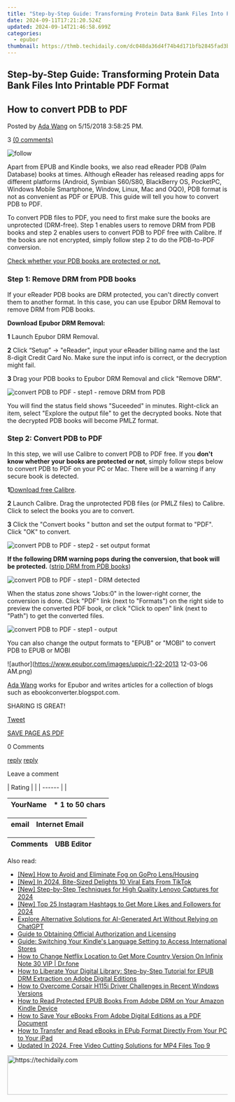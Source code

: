 ```yaml
---
title: "Step-by-Step Guide: Transforming Protein Data Bank Files Into Printable PDF Format"
date: 2024-09-11T17:21:20.524Z
updated: 2024-09-14T21:46:58.699Z
categories:
  - epubor
thumbnail: https://thmb.techidaily.com/dc048da36d4f74b4d171bfb2845fad3bf8d729c04e77596617ba912c21778696.jpg
---
```


## Step-by-Step Guide: Transforming Protein Data Bank Files Into Printable PDF Format

## How to convert PDB to PDF

Posted by [Ada Wang](https://plus.google.com/+AdaWang/posts) on 5/15/2018 3:58:25 PM.

3 [(0 comments)](http://www.epubor.com/#comment-area) 

![follow](http://www.epubor.com/images/follow.png)

Apart from EPUB and Kindle books, we also read eReader PDB (Palm Database) books at times. Although eReader has released reading apps for different platforms (Android, Symbian S60/S80, BlackBerry OS, PocketPC, Windows Mobile Smartphone, Window, Linux, Mac and OQO), PDB format is not as convenient as PDF or EPUB. This guide will tell you how to convert PDB to PDF.

To convert PDB files to PDF, you need to first make sure the books are unprotected (DRM-free). Step 1 enables users to remove DRM from PDB books and step 2 enables users to convert PDB to PDF free with Calibre. If the books are not encrypted, simply follow step 2 to do the PDB-to-PDF conversion. 

[Check whether your PDB books are protected or not.](https://tools.techidaily.com/epubor/products/)

### Step 1: Remove DRM from PDB books

If your eReader PDB books are DRM protected, you can't directly convert them to another format. In this case, you can use Epubor DRM Removal to remove DRM from PDB books.

**Download Epubor DRM Removal:**

[](https://tools.techidaily.com/epubor/ultimate/) [](https://tools.techidaily.com/epubor/ultimate/) 

**1** Launch Epubor DRM Removal.

**2** Click “Setup” -> "eReader", input your eReader billing name and the last 8-digit Credit Card No. Make sure the input info is correct, or the decryption might fail. 

**3** Drag your PDB books to Epubor DRM Removal and click "Remove DRM".

![convert PDB to PDF - step1 - remove DRM from PDB](https://www.epubor.com/images/uppic/pdb_drm_removal.png)

You will find the status field shows "Suceeded" in minutes. Right-click an item, select "Explore the output file" to get the decrypted books. Note that the decrypted PDB books will become PMLZ format. 

### Step 2: Convert PDB to PDF 

In this step, we will use Calibre to convert PDB to PDF free. If you **don't know whether your books are protected or not**, simply follow steps below to convert PDB to PDF on your PC or Mac. There will be a warning if any secure book is detected. 

**1**[Download free Calibre](http://calibre-ebook.com/download).

**2** Launch Calibre. Drag the unprotected PDB files (or PMLZ files) to Calibre. Click to select the books you are to convert. 

**3** Click the "Convert books " button and set the output format to "PDF". Click "OK" to convert.

![convert PDB to PDF - step2 - set output format](https://www.epubor.com/images/uppic/pdb_set_output.png)

**If the following DRM warning pops during the conversion, that book will be protected.** ([strip DRM from PDB books](https://tools.techidaily.com/epubor/products/)) 

![convert PDB to PDF - step1 - DRM detected](https://www.epubor.com/images/uppic/pdb_drm_warning.png)

  
When the status zone shows "Jobs:0" in the lower-right corner, the conversion is done. Click "PDF" link (next to "Formats") on the right side to preview the converted PDF book, or click "Click to open" link (next to "Path") to get the converted files. 

![convert PDB to PDF - step1 - output](https://www.epubor.com/images/uppic/pdb_get_output.png)

  
You can also change the output formats to "EPUB" or "MOBI" to convert PDB to EPUB or MOBI

![author](https://www.epubor.com/images/uppic/1-22-2013 12-03-06 AM.png)

[Ada Wang](https://plus.google.com/+AdaWang/posts) works for Epubor and writes articles for a collection of blogs such as ebookconverter.blogspot.com.

SHARING IS GREAT!

[Tweet](https://twitter.com/share) 

[SAVE PAGE AS PDF](https://tools.techidaily.com/epubor/products/) 

0 Comments

[reply](https://tools.techidaily.com/epubor/products/) [reply](https://tools.techidaily.com/epubor/products/) 

Leave a comment

| Rating |  |
| ------ |  |

| YourName | \*  1 to 50 chars |
| -------- | ----------------- |

| email | Internet Email |
| ----- | -------------- |

| Comments | UBB Editor |
| -------- | ---------- |

<ins class="adsbygoogle"
     style="display:block"
     data-ad-format="autorelaxed"
     data-ad-client="ca-pub-7571918770474297"
     data-ad-slot="1223367746"></ins>

<ins class="adsbygoogle"
     style="display:block"
     data-ad-client="ca-pub-7571918770474297"
     data-ad-slot="8358498916"
     data-ad-format="auto"
     data-full-width-responsive="true"></ins>

<span class="atpl-alsoreadstyle">Also read:</span>
<div><ul>
<li><a href="https://some-knowledge.techidaily.com/new-how-to-avoid-and-eliminate-fog-on-gopro-lenshousing/"><u>[New] How to Avoid and Eliminate Fog on GoPro Lens/Housing</u></a></li>
<li><a href="https://tiktok-clips.techidaily.com/new-in-2024-bite-sized-delights-10-viral-eats-from-tiktok/"><u>[New] In 2024, Bite-Sized Delights 10 Viral Eats From TikTok</u></a></li>
<li><a href="https://screen-activity-recording.techidaily.com/new-step-by-step-techniques-for-high-quality-lenovo-captures-for-2024/"><u>[New] Step-by-Step Techniques for High Quality Lenovo Captures for 2024</u></a></li>
<li><a href="https://instagram-videos.techidaily.com/new-top-25-instagram-hashtags-to-get-more-likes-and-followers-for-2024/"><u>[New] Top 25 Instagram Hashtags to Get More Likes and Followers for 2024</u></a></li>
<li><a href="https://some-knowledge.techidaily.com/explore-alternative-solutions-for-ai-generated-art-without-relying-on-chatgpt/"><u>Explore Alternative Solutions for AI-Generated Art Without Relying on ChatGPT</u></a></li>
<li><a href="https://discover-able.techidaily.com/guide-to-obtaining-official-authorization-and-licensing/"><u>Guide to Obtaining Official Authorization and Licensing</u></a></li>
<li><a href="https://discover-able.techidaily.com/guide-switching-your-kindles-language-setting-to-access-international-stores/"><u>Guide: Switching Your Kindle's Language Setting to Access International Stores</u></a></li>
<li><a href="https://fake-location.techidaily.com/how-to-change-netflix-location-to-get-more-country-version-on-infinix-note-30-vip-drfone-by-drfone-virtual-android/"><u>How to Change Netflix Location to Get More Country Version On Infinix Note 30 VIP | Dr.fone</u></a></li>
<li><a href="https://discover-able.techidaily.com/how-to-liberate-your-digital-library-step-by-step-tutorial-for-epub-drm-extraction-on-adobe-digital-editions/"><u>How to Liberate Your Digital Library: Step-by-Step Tutorial for EPUB DRM Extraction on Adobe Digital Editions</u></a></li>
<li><a href="https://hardware-help.techidaily.com/how-to-overcome-corsair-h115i-driver-challenges-in-recent-windows-versions/"><u>How to Overcome Corsair H115i Driver Challenges in Recent Windows Versions</u></a></li>
<li><a href="https://discover-able.techidaily.com/how-to-read-protected-epub-books-from-adobe-drm-on-your-amazon-kindle-device/"><u>How to Read Protected EPUB Books From Adobe DRM on Your Amazon Kindle Device</u></a></li>
<li><a href="https://discover-able.techidaily.com/how-to-save-your-ebooks-from-adobe-digital-editions-as-a-pdf-document/"><u>How to Save Your eBooks From Adobe Digital Editions as a PDF Document</u></a></li>
<li><a href="https://discover-able.techidaily.com/how-to-transfer-and-read-ebooks-in-epub-format-directly-from-your-pc-to-your-ipad/"><u>How to Transfer and Read eBooks in EPub Format Directly From Your PC to Your iPad</u></a></li>
<li><a href="https://video-creation-software.techidaily.com/updated-in-2024-free-video-cutting-solutions-for-mp4-files-top-9/"><u>Updated In 2024, Free Video Cutting Solutions for MP4 Files Top 9</u></a></li>
</ul></div>

<!-- affiliate ads begin -->
<a href="https://ephamedtechinc.pxf.io/c/5597632/2130530/26400" target="_top" id="2130530">
  <img src="//a.impactradius-go.com/display-ad/26400-2130530" border="0" alt="https://techidaily.com" width="728" height="90"/>
</a>
<img height="0" width="0" src="https://ephamedtechinc.pxf.io/i/5597632/2130530/26400" style="position:absolute;visibility:hidden;" border="0" />
<!-- affiliate ads end -->

